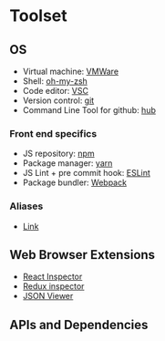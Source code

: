 # Toolset

## OS
- Virtual machine: [VMWare](https://github.com/felipecaiado/dotfiles/blob/master/VMWare.md)
- Shell: [oh-my-zsh](http://ohmyz.sh/)
- Code editor: [VSC](https://github.com/felipecaiado/dotfiles/blob/master/VSC.md)
- Version control: [git](https://git-scm.com/)
- Command Line Tool for github: [hub](https://github.com/github/hub#readme)

### Front end specifics
- JS repository: [npm](https://www.npmjs.com/)
- Package manager: [yarn](https://github.com/felipecaiado/dotfiles/blob/master/yarn.md)
- JS Lint + pre commit hook: [ESLint](https://github.com/felipecaiado/dotfiles/blob/master/ESLint.md)
- Package bundler: [Webpack](https://webpack.js.org/)

### Aliases
- [Link](https://github.com/felipecaiado/dotfiles/blob/master/aliases)


## Web Browser Extensions
- [React Inspector](https://chrome.google.com/webstore/detail/react-developer-tools/fmkadmapgofadopljbjfkapdkoienihi/related?hl=en)
- [Redux inspector](https://chrome.google.com/webstore/detail/json-viewer/gbmdgpbipfallnflgajpaliibnhdgobh)
- [JSON Viewer](https://chrome.google.com/webstore/detail/json-viewer/gbmdgpbipfallnflgajpaliibnhdgobh)

## APIs and Dependencies

